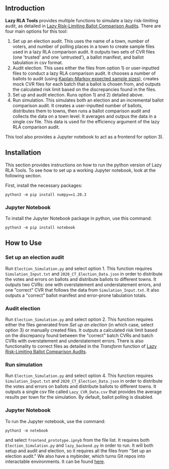 ## Introduction

**Lazy RLA Tools** provides multiple functions to simulate a lazy risk-limiting audit, as detailed in [Lazy Risk-Limiting Ballot Comparison Audits](https://arxiv.org/abs/2202.02607). There are four main options for this tool: 
1) Set up an election audit. This uses the name of a town, number of voters, and number of polling places in a town to create sample files used in a lazy RLA comparison audit. It outputs two sets of CVR files (one 'trusted' and one 'untrusted'), a ballot manifest, and ballot tabulation in csv format. 
2) Audit election. This uses either the files from option 1) or user-inputted files to conduct a lazy RLA comparison audit. It chooses a number of ballots to audit (using [Kaplan-Markov expected sample sizes](https://ucb-stat-159-s21.github.io/site/Notes/audit.html)), creates mock CVR files for each batch that a ballot is chosen from, and outputs the calculated risk limit based on the discrepancies found in the files. 
3) Set up and audit election. Runs option 1) and 2) detailed above.
4) Run simulation. This simulates both an election and an incremental ballot comparison audit. It creates a user-inputted number of ballots, distributes them to towns, then runs a ballot comparison audit and collects the data on a town level. It averages and outpus the data in a single csv file. This data is used for the efficiency argument of the lazy RLA comparison audit. 

This tool also provides a Jupyter notebook to act as a frontend for option 3). 

## Installation

This section provides instructions on how to run the python version of Lazy RLA Tools. To see how to set up a working Jupyter notebook, look at the following section.

First, install the necessary packages:

	python3 -m pip install numpy==1.20.3

### Jupyter Notebook

To install the Jupyter Notebook package in python, use this command:

	python3 -m pip install notebook

## How to Use
### Set up an election audit

Run `Election_Simulation.py` and select option 1. This function requires `Simulation_Input.txt` and `2020_CT_Election_Data.json` in order to distribute the votes and errors on ballots and distribute ballots to different towns. It outputs two CVRs: one with overstatement and understatement errors, and one "correct" CVR that follows the data from `Simulation_Input.txt`. It also outputs a "correct" ballot manifest and error-prone tabulation totals.

### Audit election

Run `Election_Simulation.py` and select option 2. This function requires either the files generated from *Set up an election* (in which case, select option 3) or manually created files. It outputs a calculated risk limit based on the discrepancy found between the "correct" batch CVRs and batch CVRs with overstatement and understatement errors. There is also functionality to correct files as detailed in the *Transform* function of [Lazy Risk-Limiting Ballot Comparison Audits](https://arxiv.org/abs/2202.02607). 

### Run simulation

Run `Election_Simulation.py` and select option 4. This function requires `Simulation_Input.txt` and `2020_CT_Election_Data.json` in order to distribute the votes and errors on ballots and distribute ballots to different towns. It outputs a single csv file called `Lazy_CVR_Data.csv` that provides the average results per town for the simulation. By default, ballot polling is disabled. 

### Jupyter Notebook

To run the Jupyter notebook, use the command:
	
	python3 -m notebook

and select `frontend_prototype.ipnyb` from the file list. It requires both `Election_Simulation.py` and `lazy_backend.py` in order to run. It will both setup and audit and election, so it requires all the files from "Set up an election audit." We also have a mybinder, which turns Git repos into interactable environments. It can be found [here](https://mybinder.org/v2/gh/aeharrison815/Lazy-RLA-Tools/HEAD?labpath=frontend_prototype.ipynb).
